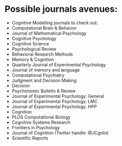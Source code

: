 # Possible journals avenues:

- Cognitive Modelling journals to check out:
- Computational Brain & Behavior
- Journal of Mathematical Psychology
- Cognitive Psychology
- Cognitive Science
- Psychological Review
- Behavioral Research Methods
- Memory & Cognition
- Quarterly Journal of Experimental Psychology
- Journal of memory and language
- Computational Psychiatry
- Judgment and Decision Making
- Decision
- Psychonomic Bulletin & Review
- Journal of Experimental Psychology: General
- Journal of Experimental Psychology: LMC
- Journal of Experimental Psychology: HPP
- Cognition
- PLOS Computational Biology
- Cognitive Systems Research
- Frontiers in Psychology
- Journal of Cognition (Twitter handle: @JCgntn)
- Scientific Reports